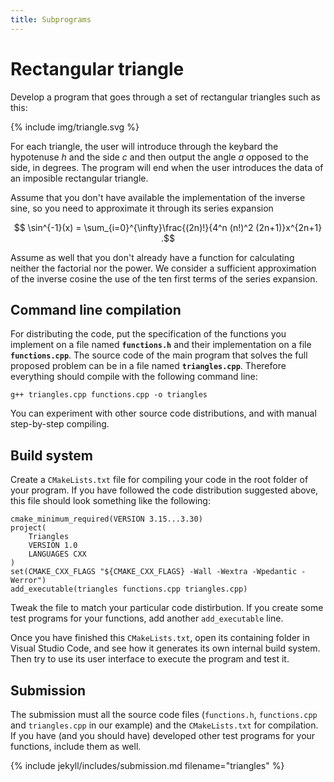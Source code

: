```yaml
---
title: Subprograms
---
```


# Rectangular triangle

Develop a program that goes through a set of rectangular triangles such as this:

{% include img/triangle.svg %}

For each triangle, the user will introduce through the keybard the hypotenuse *h* and the side *c* and then output the angle *a* opposed to the side, in degrees. The program will end when the user introduces the data of an imposible rectangular triangle.

Assume that you don't have available the implementation of the inverse sine, so you need to approximate it through its series expansion

$$ \sin^{-1}(x) = \sum_{i=0}^{\infty}\frac{(2n)!}{4^n (n!)^2 (2n+1)}x^{2n+1} .$$           

Assume as well that you don't already have a function for calculating neither the factorial nor the power. We consider a sufficient approximation of the inverse cosine the use of the ten first terms of the series expansion. 

## Command line compilation

For distributing the code, put the specification of the functions you implement on a file named **`functions.h`** and their implementation on a file **`functions.cpp`**. The source code of the main program that solves the full proposed problem can be in a file named **`triangles.cpp`**. Therefore everything should compile with the following command line:

```
g++ triangles.cpp functions.cpp -o triangles
```

You can experiment with other source code distributions, and with manual step-by-step compiling.

## Build system

Create a `CMakeLists.txt` file for compiling your code in the root folder of your program. If you have followed the code distribution suggested above, this file should look something like the following:

```
cmake_minimum_required(VERSION 3.15...3.30)
project(
    Triangles
    VERSION 1.0
    LANGUAGES CXX
)
set(CMAKE_CXX_FLAGS "${CMAKE_CXX_FLAGS} -Wall -Wextra -Wpedantic -Werror")
add_executable(triangles functions.cpp triangles.cpp)
```

Tweak the file to match your particular code distirbution. If you create some test programs for your functions, add another `add_executable` line. 

Once you have finished this `CMakeLists.txt`, open its containing folder in Visual Studio Code, and see how it generates its own internal build system. Then try to use its user interface to execute the program and test it.


## Submission 

The submission must all the source code files (`functions.h`, `functions.cpp` and `triangles.cpp` in our example) and the `CMakeLists.txt` for compilation. If you have (and you should have) developed other test programs for your functions, include them as well.

{% include jekyll/includes/submission.md filename="triangles" %}